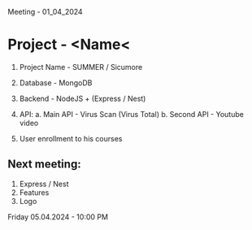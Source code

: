 Meeting - 01_04_2024

# Project - <Name< 

1. Project Name - SUMMER / Sicumore
2. Database - MongoDB
3. Backend - NodeJS + (Express / Nest)
4. API:
	a. Main API - Virus Scan (Virus Total)
	b. Second API - Youtube video

5. User enrollment to his courses


## Next meeting:
1. Express / Nest
2. Features
3. Logo

Friday 05.04.2024 - 10:00 PM

